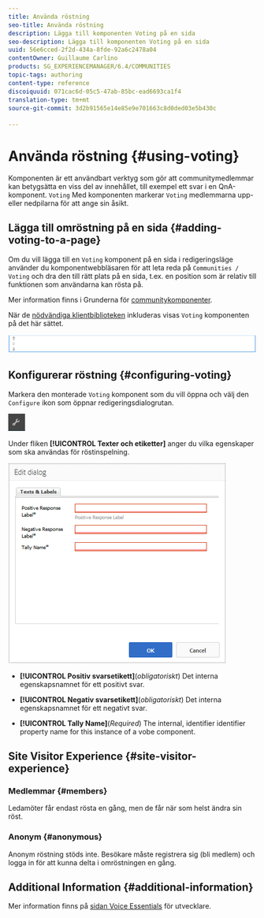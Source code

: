 ```yaml
---
title: Använda röstning
seo-title: Använda röstning
description: Lägga till komponenten Voting på en sida
seo-description: Lägga till komponenten Voting på en sida
uuid: 56e6cced-2f2d-434a-8fde-92a6c2478a04
contentOwner: Guillaume Carlino
products: SG_EXPERIENCEMANAGER/6.4/COMMUNITIES
topic-tags: authoring
content-type: reference
discoiquuid: 071cac6d-05c5-47ab-85bc-ead6693ca1f4
translation-type: tm+mt
source-git-commit: 3d2b91565e14e85e9e701663c8d0ded03e5b430c

---
```



# Använda röstning {#using-voting}

Komponenten är ett användbart verktyg som gör att communitymedlemmar kan betygsätta en viss del av innehållet, till exempel ett svar i en QnA-komponent. `Voting` Med komponenten markerar `Voting` medlemmarna upp- eller nedpilarna för att ange sin åsikt.

## Lägga till omröstning på en sida {#adding-voting-to-a-page}

Om du vill lägga till en `Voting` komponent på en sida i redigeringsläge använder du komponentwebbläsaren för att leta reda på `Communities / Voting` och dra den till rätt plats på en sida, t.ex. en position som är relativ till funktionen som användarna kan rösta på.

Mer information finns i Grunderna för [communitykomponenter](basics.md).

När de [nödvändiga klientbiblioteken](essentials-voting.md#essentials-for-client-side) inkluderas visas `Voting` komponenten på det här sättet.

![chlimage_1-307](assets/chlimage_1-307.png)

## Konfigurerar röstning {#configuring-voting}

Markera den monterade `Voting` komponent som du vill öppna och välj den `Configure` ikon som öppnar redigeringsdialogrutan.

![chlimage_1-308](assets/chlimage_1-308.png)

Under fliken **[!UICONTROL Texter och etiketter]** anger du vilka egenskaper som ska användas för röstinspelning.

![chlimage_1-309](assets/chlimage_1-309.png)

* **[!UICONTROL Positiv svarsetikett]**(*obligatoriskt*) Det interna egenskapsnamnet för ett positivt svar.

* **[!UICONTROL Negativ svarsetikett]**(*obligatoriskt*) Det interna egenskapsnamnet för ett negativt svar.

* **[!UICONTROL Tally Name]**(*Required*) The internal, identifier identifier property name for this instance of a vobe component.

## Site Visitor Experience {#site-visitor-experience}

### Medlemmar {#members}

Ledamöter får endast rösta en gång, men de får när som helst ändra sin röst.

### Anonym {#anonymous}

Anonym röstning stöds inte. Besökare måste registrera sig (bli medlem) och logga in för att kunna delta i omröstningen en gång.

## Additional Information {#additional-information}

Mer information finns på [sidan Voice Essentials](essentials-voting.md) för utvecklare.
